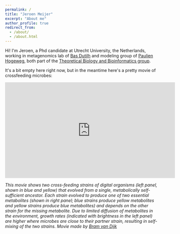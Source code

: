 ```yaml
---
permalink: /
title: "Jeroen Meijer"
excerpt: "About me"
author_profile: true
redirect_from:
  - /about/
  - /about.html
---
```

Hi! I'm Jeroen, a Phd candidate at Utrecht University, the Netherlands, working in metagenomics lab of [Bas Dutilh](https://tbb.bio.uu.nl/dutilh/) and modeling group of [Paulien Hogeweg](https://tbb.bio.uu.nl/ph/), both part of the [Theoretical Biology and Bioinformatics group](https://tbb.bio.uu.nl/).

It's a bit empty here right now, but in the meantime here's a pretty movie of crossfeeding microbes:

<iframe width="560" height="315" src="https://www.youtube.com/embed/NO8rfF82PH8" title="YouTube video player" frameborder="0" allow="accelerometer; autoplay; clipboard-write; encrypted-media; gyroscope; picture-in-picture" allowfullscreen></iframe>

*This movie shows two cross-feeding strains of digital organisms (left panel, shown in blue and yellow) that evolved from a single, metabolically self-sufficient ancestor. Each strain evolved to produce one of two essential metabolites (shown in right panel; blue strains produce yellow metabolites and yellow strains produce blue metabolites) and depends on the other strain for the missing metabolite. Due to limited diffusion of metabolites in the environment, growth rates (indicated with brightness in the left panel) are higher where microbes are close to their partner strain, resulting in self-mixing of the two strains. Movie made by [Bram van Dijk](www.bramvandijk.com)*
